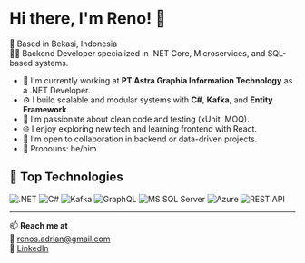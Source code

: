 # Hi there, I'm Reno! 👋

📍 Based in Bekasi, Indonesia  
🧑‍💻 Backend Developer specialized in .NET Core, Microservices, and SQL-based systems.

- 🏢 I'm currently working at **PT Astra Graphia Information Technology** as a .NET Developer.
- ⚙️ I build scalable and modular systems with **C#**, **Kafka**, and **Entity Framework**.
- 🧪 I’m passionate about clean code and testing (xUnit, MOQ).
- 🌐 I enjoy exploring new tech and learning frontend with React.
- 🤝 I’m open to collaboration in backend or data-driven projects.
- 🧭 Pronouns: he/him

## 🔧 Top Technologies

![.NET](https://img.shields.io/badge/.NET-512BD4?style=for-the-badge&logo=dotnet&logoColor=white)
![C#](https://img.shields.io/badge/CSharp-239120?style=for-the-badge&logo=csharp&logoColor=white)
![Kafka](https://img.shields.io/badge/Apache%20Kafka-231F20?style=for-the-badge&logo=apachekafka)
![GraphQL](https://img.shields.io/badge/GraphQL-E10098?style=for-the-badge&logo=graphql&logoColor=white)
![MS SQL Server](https://img.shields.io/badge/SQL_Server-CC2927?style=for-the-badge&logo=microsoftsqlserver&logoColor=white)
![Azure](https://img.shields.io/badge/Azure-0078D4?style=for-the-badge&logo=microsoftazure&logoColor=white)
![REST API](https://img.shields.io/badge/REST_API-005571?style=for-the-badge&logo=postman&logoColor=white)

---

📫 **Reach me at**  
📧 renos.adrian@gmail.com  
🔗 [LinkedIn](https://www.linkedin.com/in/reno-satya-adrian/)
